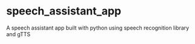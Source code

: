 # speech_assistant_app
A speech assistant app built with python using speech recognition library and gTTS
